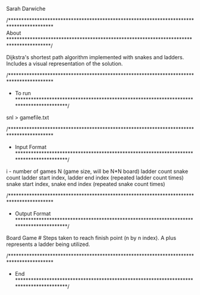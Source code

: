 Sarah Darwiche

/***************************************************************************************** <br> About</br>
 ****************************************************************************************/

Dijkstra's shortest path algorithm implemented with snakes and ladders.
Includes a visual representation of the solution.


/*****************************************************************************************
 * To run
 ****************************************************************************************/

snl > gamefile.txt 


/*****************************************************************************************
 * Input Format
 ****************************************************************************************/

i - number of games
N (game size, will be N*N board) 
ladder count 
snake count
ladder start index, ladder end index (repeated ladder count times)
snake start index, snake end index (repeated snake count times)

/*****************************************************************************************
 * Output Format
 ****************************************************************************************/

Board Game #
Steps taken to reach finish point (n by n index).
A plus represents a ladder being utilized.

/*****************************************************************************************
 * End
 ****************************************************************************************/



